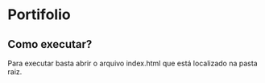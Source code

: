 # Portifolio

## Como executar?

Para executar basta abrir o arquivo index.html que está localizado na pasta raiz.
